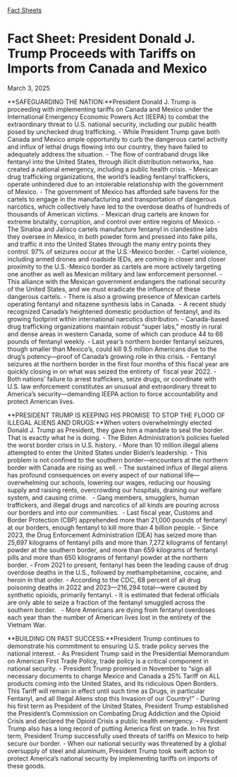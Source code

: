 [Fact Sheets](https://www.whitehouse.gov/fact-sheets/)

# 					Fact Sheet: President Donald J. Trump Proceeds with Tariffs on Imports from Canada and Mexico				

March 3, 2025

**SAFEGUARDING THE NATION:**President Donald J. Trump is proceeding with implementing tariffs on Canada and Mexico under the International Emergency Economic Powers Act (IEEPA) to combat the extraordinary threat to U.S. national security, including our public health posed by unchecked drug trafficking.
    - While President Trump gave both Canada and Mexico ample opportunity to curb the dangerous cartel activity and influx of lethal drugs flowing into our country, they have failed to adequately address the situation.
    - The flow of contraband drugs like fentanyl into the United States, through illicit distribution networks, has created a national emergency, including a public health crisis.
    - Mexican drug trafficking organizations, the world’s leading fentanyl traffickers, operate unhindered due to an intolerable relationship with the government of Mexico.       - The government of Mexico has afforded safe havens for the cartels to engage in the manufacturing and transportation of dangerous narcotics, which collectively have led to the overdose deaths of hundreds of thousands of American victims.
      - Mexican drug cartels are known for extreme brutality, corruption, and control over entire regions of Mexico.
      - The Sinaloa and Jalisco cartels manufacture fentanyl in clandestine labs they oversee in Mexico, in both powder form and pressed into fake pills, and traffic it into the United States through the many entry points they control. 97% of seizures occur at the U.S.-Mexico border.
      - Cartel violence, including armed drones and roadside IEDs, are coming in closer and closer proximity to the U.S.-Mexico border as cartels are more actively targeting one another as well as Mexican military and law enforcement personnel.
      - This alliance with the Mexican government endangers the national security of the United States, and we must eradicate the influence of these dangerous cartels. 
    - There is also a growing presence of Mexican cartels operating fentanyl and nitazene synthesis labs in Canada.        - A recent study recognized Canada’s heightened domestic production of fentanyl, and its growing footprint within international narcotics distribution.
      - Canada-based drug trafficking organizations maintain robust “super labs,” mostly in rural and dense areas in western Canada, some of which can produce 44 to 66 pounds of fentanyl weekly.
      - Last year’s northern border fentanyl seizures, though smaller than Mexico’s, could kill 9.5 million Americans due to the drug’s potency—proof of Canada’s growing role in this crisis.
      - Fentanyl seizures at the northern border in the first four months of this fiscal year are quickly closing in on what was seized the entirety of  fiscal year 2022. 
    - Both nations’ failure to arrest traffickers, seize drugs, or coordinate with U.S. law enforcement constitutes an unusual and extraordinary threat to America’s security—demanding IEEPA action to force accountability and protect American lives.

**PRESIDENT TRUMP IS KEEPING HIS PROMISE TO STOP THE FLOOD OF ILLEGAL ALIENS AND DRUGS:**When voters overwhelmingly elected Donald J. Trump as President, they gave him a mandate to seal the border. That is exactly what he is doing.
    - The Biden Administration’s policies fueled the worst border crisis in U.S. history.       - More than 10 million illegal aliens attempted to enter the United States under Biden’s leadership.
      - This problem is not confined to the southern border—encounters at the northern border with Canada are rising as well.
      - The sustained influx of illegal aliens has profound consequences on every aspect of our national life—overwhelming our schools, lowering our wages, reducing our housing supply and raising rents, overcrowding our hospitals, draining our welfare system, and causing crime.  
      - Gang members, smugglers, human traffickers, and illegal drugs and narcotics of all kinds are pouring across our borders and into our communities.          - Last fiscal year, Customs and Border Protection (CBP) apprehended more than 21,000 pounds of fentanyl at our borders, enough fentanyl to kill more than 4 billion people.
        - Since 2023, the Drug Enforcement Administration (DEA) has seized more than 25,697 kilograms of fentanyl pills and more than 7,272 kilograms of fentanyl powder at the southern border, and more than 659 kilograms of fentanyl pills and more than 650 kilograms of fentanyl powder at the northern border.
        - From 2021 to present, fentanyl has been the leading cause of drug overdose deaths in the U.S., followed by methamphetamine, cocaine, and heroin in that order.
        - According to the CDC, 68 percent of all drug poisoning deaths in 2022 and 2023—216,294 total—were caused by synthetic opioids, primarily fentanyl.
        - It is estimated that federal officials are only able to seize a fraction of the fentanyl smuggled across the southern border.  
        - More Americans are dying from fentanyl overdoses each year than the number of American lives lost in the entirety of the Vietnam War. 

**BUILDING ON PAST SUCCESS:**President Trump continues to demonstrate his commitment to ensuring U.S. trade policy serves the national interest.
    - As President Trump said in the Presidential Memorandum on American First Trade Policy, trade policy is a critical component in national security.
    - President Trump promised in November to “sign all necessary documents to charge Mexico and Canada a 25% Tariff on ALL products coming into the United States, and its ridiculous Open Borders. This Tariff will remain in effect until such time as Drugs, in particular Fentanyl, and all Illegal Aliens stop this Invasion of our Country!”
    - During his first term as President of the United States, President Trump established the President’s Commission on Combating Drug Addiction and the Opioid Crisis and declared the Opioid Crisis a public health emergency.
    - President Trump also has a long record of putting America first on trade. In his first term, President Trump successfully used threats of tariffs on Mexico to help secure our border.
    - When our national security was threatened by a global oversupply of steel and aluminum, President Trump took swift action to protect America’s national security by implementing tariffs on imports of these goods.
